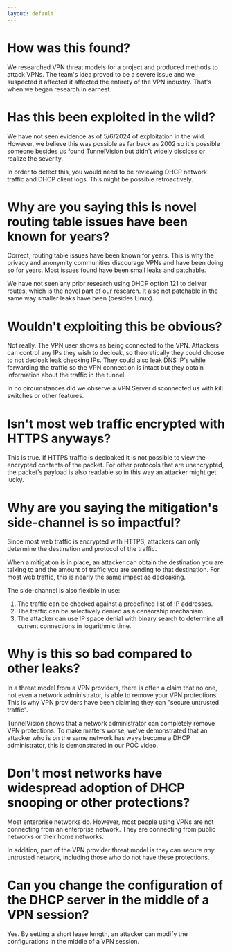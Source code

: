 ```yaml
---
layout: default
---
```


# How was this found?
We researched VPN threat models for a project and produced methods to attack VPNs. The team's idea proved to be a severe issue and we suspected it affected it affected the entirety of the VPN industry. That's when we began research in earnest.

# Has this been exploited in the wild?
We have not seen evidence as of 5/6/2024 of exploitation in the wild. However, we believe this was possible as far back as 2002 so it's possible someone besides us found TunnelVision but didn't widely disclose or realize the severity.

In order to detect this, you would need to be reviewing DHCP network traffic and DHCP client logs. This might be possible retroactively.

# Why are you saying this is novel routing table issues have been known for years?
Correct, routing table issues have been known for years. This is why the privacy and anonymity communities discourage VPNs and have been doing so for years. Most issues found have been small leaks and patchable.

We have not seen any prior research using DHCP option 121 to deliver routes, which is the novel part of our research. It also not patchable in the same way smaller leaks have been (besides Linux).

# Wouldn't exploiting this be obvious?
Not really. The VPN user shows as being connected to the VPN. Attackers can control any IPs they wish to decloak, so theoretically they could choose to not decloak leak checking IPs. They could also leak DNS IP's while forwarding the traffic so the VPN connection is intact but they obtain information about the traffic in the tunnel.

In no circumstances did we observe a VPN Server disconnected us with kill switches or other features.

# Isn't most web traffic encrypted with HTTPS anyways?
This is true. If HTTPS traffic is decloaked it is not possible to view the encrypted contents of the packet. For other protocols that are unencrypted, the packet's payload is also readable so in this way an attacker might get lucky.

# Why are you saying the mitigation's side-channel is so impactful?
Since most web traffic is encrypted with HTTPS, attackers can only determine the destination and protocol of the traffic. 

When a mitigation is in place, an attacker can obtain the destination you are talking to and the amount of traffic you are sending to that destination. For most web traffic, this is nearly the same impact as decloaking.

The side-channel is also flexible in use:
1. The traffic can be checked against a predefined list of IP addresses.
1. The traffic can be selectively denied as a censorship mechanism.
1. The attacker can use IP space denial with binary search to determine all current connections in logarithmic time.

# Why is this so bad compared to other leaks?
In a threat model from a VPN providers, there is often a claim that no one, not even a network administrator, is able to remove your VPN protections. This is why VPN providers have been claiming they can "secure untrusted traffic". 

TunnelVision shows that a network administrator can completely remove VPN protections. To make matters worse, we've demonstrated that an attacker who is on the same network has ways become a DHCP administrator, this is demonstrated in our POC video.

# Don't most networks have widespread adoption of DHCP snooping or other protections?
Most enterprise networks do. However, most people using VPNs are not connecting from an enterprise network. They are connecting from public networks or their home networks.

In addition, part of the VPN provider threat model is they can secure *any* untrusted network, including those who do not have these protections.

# Can you change the configuration of the DHCP server in the middle of a VPN session?
Yes. By setting a short lease length, an attacker can modify the configurations in the middle of a VPN session.